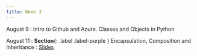 ```yaml
---
title: Week 3
---
```


August 9
: Intro to Github and Azure. Classes and Objects in Python

August 11
: **Section**{: .label .label-purple } Encapsulation, Composition and Inheritance
  : [Slides](https://uninorte-my.sharepoint.com/:p:/g/personal/jposada_uninorte_edu_co/EfPG5OVJt21MhrLCxMxFGb0BSnkunIDGUCEc7wOlUqpC-g?e=8RJTIR)
